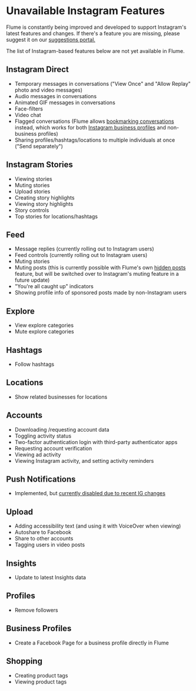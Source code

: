 # Unavailable Instagram Features

Flume is constantly being improved and developed to support Instagram's latest features and changes. If there's a feature you are missing, please suggest it on our [suggestions portal.](https://flumeapp.com/suggestions/)

The list of Instagram-based features below are not yet available in Flume.

## Instagram Direct

* Temporary messages in conversations \("View Once" and "Allow Replay" photo and video messages\)
* Audio messages in conversations
* Animated GIF messages in conversations
* Face-filters
* Video chat
* Flagged conversations \(Flume allows [bookmarking conversations](../views/conversations/) instead, which works for both [Instagram business profiles](../views/profile/businessprofiles/) and non-business profiles\)
* Sharing profiles/hashtags/locations to multiple individuals at once \("Send separately"\)

## Instagram Stories

* Viewing stories
* Muting stories
* Upload stories
* Creating story highlights
* Viewing story highlights
* Story controls
* Top stories for locations/hashtags

## Feed

* Message replies \(currently rolling out to Instagram users\)
* Feed controls \(currently rolling out to Instagram users\)
* Muting stories
* Muting posts \(this is currently possible with Flume's own [hidden posts](../preferences/feed/hiddenusers.md) feature, but will be switched over to Instagram's muting feature in a future update\)
* "You're all caught up" indicators
* Showing profile info of sponsored posts made by non-Instagram users

## Explore

* View explore categories
* Mute explore categories

## Hashtags

* Follow hashtags

## Locations

* Show related businesses for locations

## Accounts

* Downloading /requesting account data
* Toggling activity status
* Two-factor authentication login with third-party authenticator apps
* Requesting account verification
* Viewing ad activity
* Viewing Instagram activity, and setting activity reminders

## Push Notifications

* Implemented, but [currently disabled due to recent IG changes](https://support.flumeapp.com/article/83-push-notifications-cannot-be-enabled)

## Upload

* Adding accessibility text \(and using it with VoiceOver when viewing\)
* Autoshare to Facebook
* Share to other accounts
* Tagging users in video posts

## Insights

* Update to latest Insights data

## Profiles

* Remove followers

## Business Profiles

* Create a Facebook Page for a business profile directly in Flume

## Shopping

* Creating product tags
* Viewing product tags

